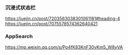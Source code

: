 ### 沉浸式状态栏
https://juejin.cn/post/7203563038301061181#heading-4
https://juejin.cn/post/7075578574362640421

### AppSearch
https://mp.weixin.qq.com/s/Pp4fK83KnF30vKm5_W8yVA
